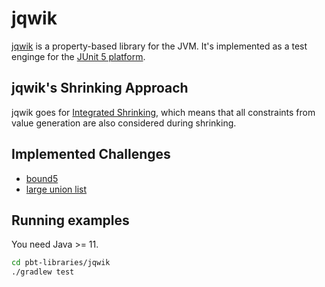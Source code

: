 # jqwik

[jqwik](https://jqwik.net) is a property-based library for the JVM.
It's implemented as a test enginge for the
[JUnit 5 platform](https://junit.org/junit5/docs/current/api/org.junit.platform.engine/org/junit/platform/engine/TestEngine.html).

## jqwik's Shrinking Approach

jqwik goes for
[Integrated Shrinking](https://jqwik.net/docs/current/user-guide.html#integrated-shrinking),
which means that all constraints from value generation are also considered during shrinking.

## Implemented Challenges

- [bound5](/pbt-libraries/jqwik/src/test/java/challenges/bound5/Bound5Properties.java)
- [large union list](/pbt-libraries/jqwik/src/test/java/challenges/largeunionlist/LargeUnionListProperties.java)


## Running examples

You need Java >= 11.

```bash
cd pbt-libraries/jqwik
./gradlew test
```
